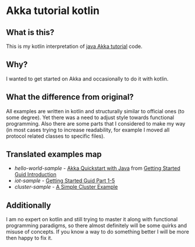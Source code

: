 # Akka tutorial kotlin

## What is this?

This is my kotlin interpretation of [java Akka tutorial](https://doc.akka.io/docs/akka/2.5.13/) code.

## Why?

I wanted to get started on Akka and occasionally to do it with kotlin.

## What the difference from original?

All examples are written in kotlin and structurally similar to official ones (to some degree).
Yet there was a need to adjust style towards functional programming. 
Also there are some parts that I considered to make my way (in most cases trying to increase readability,
for example I moved all protocol related classes to specific files).

## Translated examples map

- *hello-world-sample* - [Akka Quickstart with Java](https://developer.lightbend.com/guides/akka-quickstart-java/) from [Getting Started Guid Introduction](https://doc.akka.io/docs/akka/2.5.13/guide/index.html)
- *iot-sample* - [Getting Started Guid Part 1-5](https://doc.akka.io/docs/akka/2.5.13/guide/index.html)
- *cluster-sample* - [A Simple Cluster Example](https://doc.akka.io/docs/akka/2.5.14/cluster-usage.html#a-simple-cluster-example)

## Additionally

I am no expert on kotlin and still trying to master it along with functional programming paradigms,
so there almost definitely will be some quirks and misuse of concepts. 
If you know a way to do something better I will be more then happy to fix it.  
